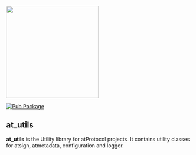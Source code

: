 <img width=250px src="https://atsign.dev/assets/img/atPlatform_logo_gray.svg?sanitize=true">

[![Pub Package](https://img.shields.io/pub/v/at_utils)](https://pub.dev/packages/at_utils)

## at_utils

**at_utils** is the Utility library for atProtocol projects. It contains
utility classes for atsign, atmetadata, configuration and logger.